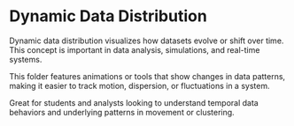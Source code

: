 # Dynamic Data Distribution

Dynamic data distribution visualizes how datasets evolve or shift over time. This concept is important in data analysis, simulations, and real-time systems.

This folder features animations or tools that show changes in data patterns, making it easier to track motion, dispersion, or fluctuations in a system.

Great for students and analysts looking to understand temporal data behaviors and underlying patterns in movement or clustering.

